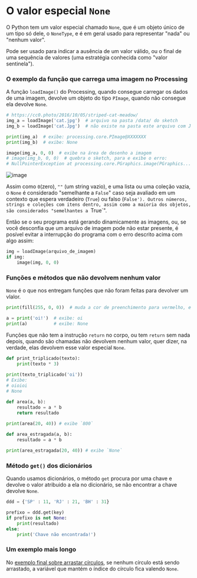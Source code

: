 # O valor especial `None`

O Python tem um valor especial chamado `None`, que é um objeto único de um tipo só dele, o `NoneType`, e é em geral usado para representar "nada" ou "nenhum valor".

Pode ser usado para indicar a ausência de um valor válido, ou o final de uma sequência de valores (uma estratégia conhecida como "valor sentinela").

### O exemplo da função que carrega uma imagem no Processing

A função `loadImage()` do Processing, quando consegue carregar os dados de uma imagem, devolve um objeto do tipo `PImage`, quando não consegue ela devolve `None`.

```python
# https://cc0.photo/2016/10/05/striped-cat-meadow/
img_a = loadImage('cat.jpg')  # arquivo na pasta /data/ do sketch
img_b = loadImage('cat.Jpg')  # não existe na pasta este arquivo com J maiúsculo na extensão!

print(img_a)  # exibe: processing.core.PImage@XXXXXXX
print(img_b)  # exibe: None

image(img_a, 0, 0)  # exibe na área de desenho a imagem
# image(img_b, 0, 0)  # quebra o sketch, para e exibe o erro:
# NullPointerException at processing.core.PGraphics.image(PGraphics...
```

![image](https://user-images.githubusercontent.com/3694604/165303439-bf04975d-551c-46a6-8afc-9f59230841ae.png)

Assim como `0`(zero), `""` (um string vazio), e uma lista ou uma coleção vazia, o `None` é considerado "semelhante a `False`" caso seja avaliado em um contexto que espera verdadeiro (`True`)  ou falso (`False'). Outros números, strings e coleções com itens dentro, assim como a maioria dos objetos, são considerados "semelhantes a `True`".

Então se o seu programa está gerando dinamicamente as imagens, ou, se você desconfia que um arquivo de imagem pode não estar presente, é posível evitar a interrupção do programa com o erro descrito acima com algo assim:

```python 
img = loadImage(arquivo_de_imagem)
if img:
    image(img, 0, 0)  
``` 

### Funções e métodos que não devolvem nenhum valor

`None` é o que nos entregam funções que não foram feitas para devolver um vlalor. 

```python
print(fill(255, 0, 0))  # muda a cor de preenchimento para vermelho, e exibe `None` no console

a = print('oi!')  # exibe: oi
print(a)          # exibe: None
```

Funções que não tem a instrução `return` no corpo, ou tem `return` sem nada depois, quando são chamadas não devolvem nenhum valor, quer dizer, na verdade, elas devolvem esse valor especial `None`. 

```python
def print_triplicado(texto):
    print(texto * 3)
    
print(texto_triplicado('oi')) 
# Exibe:
# oioioi
# None

def area(a, b):
    resultado = a * b
    return resultado
    
print(area(20, 40)) # exibe `800`

def area_estragada(a, b):
    resultado = a * b

print(area_estragada(20, 40)) # exibe `None`
```
### Método `get()` dos dicionários

Quando usamos dicionários, o método `get` procura por uma chave e devolve o valor atribuido a ela no dicionário, se não encontrar a chave devolve `None`.

```python
ddd = {'SP' : 11, 'RJ' : 21, 'BH' : 31} 

prefixo = ddd.get(key)
if prefixo is not None:
    print(resultado)
else:
    print('Chave não encontrada!')
```

### Um exemplo mais longo

No [exemplo final sobre arrastar círculos](arrastando_circulos.md), se nenhum círculo está sendo arrastado, a variável que mantém o índice do círculo fica valendo `None`.
